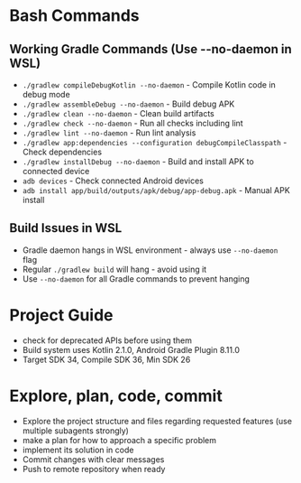 # Bash Commands
## Working Gradle Commands (Use --no-daemon in WSL)
 - `./gradlew compileDebugKotlin --no-daemon` - Compile Kotlin code in debug mode
 - `./gradlew assembleDebug --no-daemon` - Build debug APK
 - `./gradlew clean --no-daemon` - Clean build artifacts
 - `./gradlew check --no-daemon` - Run all checks including lint
 - `./gradlew lint --no-daemon` - Run lint analysis
 - `./gradlew app:dependencies --configuration debugCompileClasspath` - Check dependencies
 - `./gradlew installDebug --no-daemon` - Build and install APK to connected device
 - `adb devices` - Check connected Android devices
 - `adb install app/build/outputs/apk/debug/app-debug.apk` - Manual APK install

## Build Issues in WSL
 - Gradle daemon hangs in WSL environment - always use `--no-daemon` flag
 - Regular `./gradlew build` will hang - avoid using it
 - Use `--no-daemon` for all Gradle commands to prevent hanging

# Project Guide
 - check for deprecated APIs before using them
 - Build system uses Kotlin 2.1.0, Android Gradle Plugin 8.11.0
 - Target SDK 34, Compile SDK 36, Min SDK 26

# Explore, plan, code, commit
 - Explore the project structure and files regarding requested features (use multiple subagents strongly)
 - make a plan for how to approach a specific problem
 - implement its solution in code
 - Commit changes with clear messages
 - Push to remote repository when ready